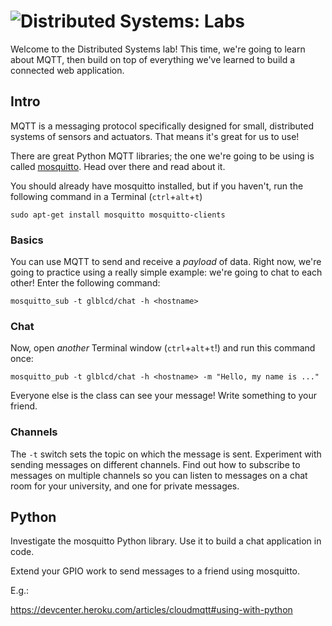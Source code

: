 # ![Distributed Systems: Labs](../blob/master/assets/img/GC_Logo_artwork_RGB-LOGO_colour_SMALL.png?raw=true) 

Welcome to the Distributed Systems lab! This time, we're going to learn about MQTT, then build on top of everything we've learned to build a connected web application.

## Intro

MQTT is a messaging protocol specifically designed for small, distributed systems of sensors and actuators. That means it's great for us to use!

There are great Python MQTT libraries; the one we're going to be using is called [mosquitto](https://www.mosquitto.org/). Head over there and read about it.

You should already have mosquitto installed, but if you haven't, run the following command in a Terminal (`ctrl`+`alt`+`t`)

    sudo apt-get install mosquitto mosquitto-clients

### Basics

You can use MQTT to send and receive a _payload_ of data. Right now, we're going to practice using a really simple example: we're going to chat to each other! Enter the following command:

    mosquitto_sub -t glblcd/chat -h <hostname>

### Chat

Now, open _another_ Terminal window (`ctrl`+`alt`+`t`!) and run this command once:

    mosquitto_pub -t glblcd/chat -h <hostname> -m "Hello, my name is ..."

Everyone else is the class can see your message! Write something to your friend.

### Channels

The `-t` switch sets the topic on which the message is sent. Experiment with sending messages on different channels. Find out how to subscribe to messages on multiple channels so you can listen to messages on a chat room for your university, and one for private messages.

## Python

Investigate the mosquitto Python library. Use it to build a chat application in code.

Extend your GPIO work to send messages to a friend using mosquitto.

E.g.:

https://devcenter.heroku.com/articles/cloudmqtt#using-with-python